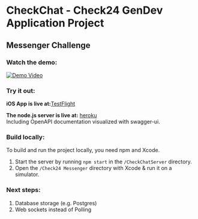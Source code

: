 # CheckChat - Check24 GenDev Application Project
## Messenger Challenge

### Watch the demo:

[![Demo Video](https://img.youtube.com/vi/Nd3hpiUj3PU/0.jpg)](https://www.youtube.com/watch?v=Nd3hpiUj3PU)


### Try it out:

**iOS App is live at:**[TestFlight](https://testflight.apple.com/join/2QIMFHEk)

**The node.js server is live at:** [heroku](https://hidden-bayou-91236-aef7370094a2.herokuapp.com/documentation)  
Including OpenAPI documentation visualized with swagger-ui.

### Build locally:

To build and run the project locally, you need npm and Xcode.

1. Start the server by running `npm start` in the `/CheckChatServer` directory.
2. Open the `/Check24 Messenger` directory with Xcode & run it on a simulator.

### Next steps:

1. Database storage (e.g. Postgres)
2. Web sockets instead of Polling




